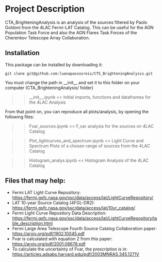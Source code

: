 # Project Description

CTA_BrighteningAnalysis is an analysis of the sources filtered by Paolo Goldoni from the 4LAC Fermi-LAT Catalog. This can be useful for the AGN Population Task Force and also the AGN Flares Task Forces of the Cherenkov Telescope Array Collaboration.


## Installation
 
This package can be installed by downloading it:

```
git clone git@github.com:luanapassosreis/CTS_BrighteningAnalysis.git

```

You must change the path in \_\_init\_\_ and set it to this folder on your computer (CTA_BrighteningAnalysis/ folder)

>> \_\_init\_\_.ipynb << Initial imports, functions and dataframes for the 4LAC Analysis

From that point on, you can reproduce all plots/analysis, by opening the following files:

>> Fvar_sources.ipynb << F_var analysis for the sources on 4LAC Catalog

>> Plot_lightcurves_and_spectrum.ipynb << Light Curve and Spectrum Plots of a chosen range of sources from the 4LAC Catalog

>> Histogram_analys.ipynb << Histogram Analysis of the 4LAC Catalog


## Files that may help:

- Fermi LAT Light Curve Repository: https://fermi.gsfc.nasa.gov/ssc/data/access/lat/LightCurveRepository/
- LAT 10-year Source Catalog (4FGL-DR2): https://fermi.gsfc.nasa.gov/ssc/data/access/lat/10yr_catalog/
- Fermi Light Curve Repository Data Description: https://fermi.gsfc.nasa.gov/ssc/data/access/lat/LightCurveRepository/table_description.html
- Fermi Large Area Telescope Fourth Source Catalog Collaboration paper: https://arxiv.org/pdf/1902.10045.pdf
- Fvar is calculated with equation 2 from this paper: https://arxiv.org/pdf/2001.08678.pdf
- To calculate the uncertainty of Fvar, the prescription is in: https://articles.adsabs.harvard.edu/pdf/2003MNRAS.345.1271V
